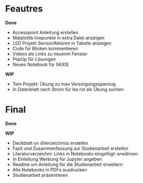 # Feautres
**Done**
- Accesspoint Anleitung erstellen
- Matplotlib livepunkte in extra Datei anzeigen
- LED Projekt Sensor/Aktoren in Tabelle anzeigen
- Code für Blinken kommentieren
- Videos als Links zu neuenm Fenster
- PopUp für Lösungen
- Neues Notebook für 9AXIS

**WIP**
- Tem Projekt: Übung zu max Versorgungsspannug
- In Datenblatt nach Strom für les rot als Übung suchen



# Final
**Done**

**WIP**
- Deckblatt  un dVerzeichniss erstellen
- Fazit und Zusammenfassung zur Studienarbeit erstellen
- Literaturverzeichni: Links in Notebooks eingefügt: erwähnen
- In Einleitung Werbung für Jupyter angeben
- Readme um Anleitung für die Studienarbeit erweitern
- Alle Notebooks in PDFs ausdrucken
- Studienarbeit präsentieren



